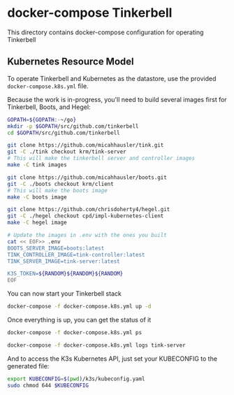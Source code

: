 # docker-compose Tinkerbell

This directory contains docker-compose configuration for operating Tinkerbell


## Kubernetes Resource Model

To operate Tinkerbell and Kubernetes as the datastore, use the provided
`docker-compose.k8s.yml` file.

Because the work is in-progress, you'll need to build several images first for
Tinkerbell, Boots, and Hegel:

```sh
GOPATH=${GOPATH:-~/go}
mkdir -p $GOPATH/src/github.com/tinkerbell
cd $GOPATH/src/github.com/tinkerbell

git clone https://github.com/micahhausler/tink.git
git -C ./tink checkout krm/tink-server
# This will make the tinkerbell server and controller images
make -C tink images

git clone https://github.com/micahhausler/boots.git
git -C ./boots checkout krm/client
# This will make the boots image
make -C boots image

git clone https://github.com/chrisdoherty4/hegel.git
git -C ./hegel checkout cpd/impl-kubernetes-client
make -C hegel image

# Update the images in .env with the ones you built
cat << EOF>> .env
BOOTS_SERVER_IMAGE=boots:latest
TINK_CONTROLLER_IMAGE=tink-controller:latest
TINK_SERVER_IMAGE=tink-server:latest

K3S_TOKEN=${RANDOM}${RANDOM}${RANDOM}
EOF
```

You can now start your Tinkerbell stack

```sh
docker-compose -f docker-compose.k8s.yml up -d
```

Once everything is up, you can get the status of it
```sh
docker-compose -f docker-compose.k8s.yml ps

docker-compose -f docker-compose.k8s.yml logs tink-server
```

And to access the K3s Kubernetes API, just set your KUBECONFIG to the generated
file:

```sh
export KUBECONFIG=$(pwd)/k3s/kubeconfig.yaml
sudo chmod 644 $KUBECONFIG
```
